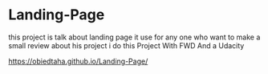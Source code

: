 # Landing-Page
this project is talk about landing page 
it use for any one who want to make a small review about his project 
i do this Project With FWD And a Udacity

https://obiedtaha.github.io/Landing-Page/
